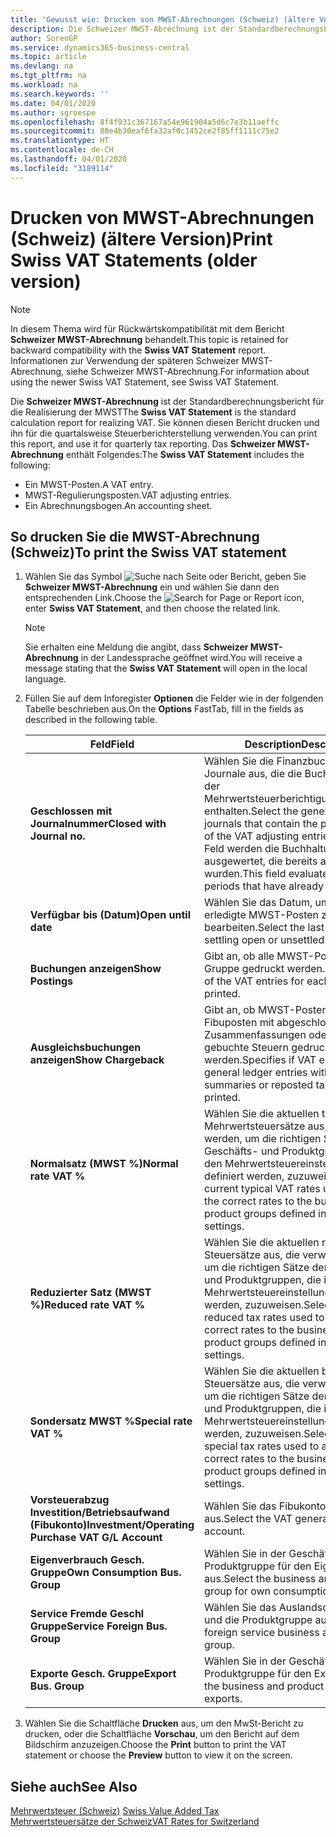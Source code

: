 ```yaml
---
title: 'Gewusst wie: Drucken von MWST-Abrechnungen (Schweiz) (ältere Version)'
description: Die Schweizer MWST-Abrechnung ist der Standardberechnungsbericht für die Realisierung der MWST Sie können diesen Bericht drucken und ihn für die quartalsweise Steuerberichterstellung verwenden.
author: SorenGP
ms.service: dynamics365-business-central
ms.topic: article
ms.devlang: na
ms.tgt_pltfrm: na
ms.workload: na
ms.search.keywords: ''
ms.date: 04/01/2020
ms.author: sgroespe
ms.openlocfilehash: 8f4f931c367167a54e961904a5d6c7e3b11aeffc
ms.sourcegitcommit: 88e4b30eaf6fa32af0c1452ce2f85ff1111c75e2
ms.translationtype: HT
ms.contentlocale: de-CH
ms.lasthandoff: 04/01/2020
ms.locfileid: "3189114"
---
```

# <a name="print-swiss-vat-statements-older-version"></a><span data-ttu-id="746d5-104">Drucken von MWST-Abrechnungen (Schweiz) (ältere Version)</span><span class="sxs-lookup"><span data-stu-id="746d5-104">Print Swiss VAT Statements (older version)</span></span>

> [!NOTE]  
>  <span data-ttu-id="746d5-105">In diesem Thema wird für Rückwärtskompatibilität mit dem Bericht **Schweizer MWST-Abrechnung** behandelt.</span><span class="sxs-lookup"><span data-stu-id="746d5-105">This topic is retained for backward compatibility with the **Swiss VAT Statement** report.</span></span> <span data-ttu-id="746d5-106">Informationen zur Verwendung der späteren Schweizer MWST-Abrechnung, siehe Schweizer MWST-Abrechnung.</span><span class="sxs-lookup"><span data-stu-id="746d5-106">For information about using the newer Swiss VAT Statement, see Swiss VAT Statement.</span></span>  

<span data-ttu-id="746d5-107">Die **Schweizer MWST-Abrechnung** ist der Standardberechnungsbericht für die Realisierung der MWST</span><span class="sxs-lookup"><span data-stu-id="746d5-107">The **Swiss VAT Statement** is the standard calculation report for realizing VAT.</span></span> <span data-ttu-id="746d5-108">Sie können diesen Bericht drucken und ihn für die quartalsweise Steuerberichterstellung verwenden.</span><span class="sxs-lookup"><span data-stu-id="746d5-108">You can print this report, and use it for quarterly tax reporting.</span></span> <span data-ttu-id="746d5-109">Das **Schweizer MWST-Abrechnung** enthält Folgendes:</span><span class="sxs-lookup"><span data-stu-id="746d5-109">The **Swiss VAT Statement** includes the following:</span></span>  

- <span data-ttu-id="746d5-110">Ein MWST-Posten.</span><span class="sxs-lookup"><span data-stu-id="746d5-110">A VAT entry.</span></span>  
- <span data-ttu-id="746d5-111">MWST-Regulierungsposten.</span><span class="sxs-lookup"><span data-stu-id="746d5-111">VAT adjusting entries.</span></span>  
- <span data-ttu-id="746d5-112">Ein Abrechnungsbogen.</span><span class="sxs-lookup"><span data-stu-id="746d5-112">An accounting sheet.</span></span>  

## <a name="to-print-the-swiss-vat-statement"></a><span data-ttu-id="746d5-113">So drucken Sie die MWST-Abrechnung (Schweiz)</span><span class="sxs-lookup"><span data-stu-id="746d5-113">To print the Swiss VAT statement</span></span>  

1.  <span data-ttu-id="746d5-114">Wählen Sie das Symbol ![Suche nach Seite oder Bericht](../../media/ui-search/search_small.png "Suche nach Seiten- oder Berichtssymbolen"), geben Sie **Schweizer MWST-Abrechnung** ein und wählen Sie dann den entsprechenden Link.</span><span class="sxs-lookup"><span data-stu-id="746d5-114">Choose the ![Search for Page or Report](../../media/ui-search/search_small.png "Search for Page or Report icon") icon, enter **Swiss VAT Statement**, and then choose the related link.</span></span>  

    > [!NOTE]  
    >  <span data-ttu-id="746d5-115">Sie erhalten eine Meldung die angibt, dass **Schweizer MWST-Abrechnung** in der Landessprache geöffnet wird.</span><span class="sxs-lookup"><span data-stu-id="746d5-115">You will receive a message stating that the **Swiss VAT Statement** will open in the local language.</span></span>  

2.  <span data-ttu-id="746d5-116">Füllen Sie auf dem Inforegister **Optionen** die Felder wie in der folgenden Tabelle beschrieben aus.</span><span class="sxs-lookup"><span data-stu-id="746d5-116">On the **Options** FastTab, fill in the fields as described in the following table.</span></span>  

    |<span data-ttu-id="746d5-117">Feld</span><span class="sxs-lookup"><span data-stu-id="746d5-117">Field</span></span>|<span data-ttu-id="746d5-118">Description</span><span class="sxs-lookup"><span data-stu-id="746d5-118">Description</span></span>|  
    |---------------------------------|---------------------------------------|  
    |<span data-ttu-id="746d5-119">**Geschlossen mit Journalnummer**</span><span class="sxs-lookup"><span data-stu-id="746d5-119">**Closed with Journal no.**</span></span>|<span data-ttu-id="746d5-120">Wählen Sie die Finanzbuchhaltungserf.-Journale aus, die die Buchungsquelle der Mehrwertsteuerberichtigungsbuchungen enthalten.</span><span class="sxs-lookup"><span data-stu-id="746d5-120">Select the general ledger journals that contain the posting source of the VAT adjusting entries.</span></span> <span data-ttu-id="746d5-121">In diesem Feld werden die Buchhaltungsperioden ausgewertet, die bereits ausgeglichen wurden.</span><span class="sxs-lookup"><span data-stu-id="746d5-121">This field evaluates accounting periods that have already been settled.</span></span>|  
    |<span data-ttu-id="746d5-122">**Verfügbar bis (Datum)**</span><span class="sxs-lookup"><span data-stu-id="746d5-122">**Open until date**</span></span>|<span data-ttu-id="746d5-123">Wählen Sie das Datum, um offene oder erledigte MWST-Posten zu bearbeiten.</span><span class="sxs-lookup"><span data-stu-id="746d5-123">Select the last date for settling open or unsettled VAT entries.</span></span>|  
    |<span data-ttu-id="746d5-124">**Buchungen anzeigen**</span><span class="sxs-lookup"><span data-stu-id="746d5-124">**Show Postings**</span></span>|<span data-ttu-id="746d5-125">Gibt an, ob alle MWST-Posten für jede Gruppe gedruckt werden.</span><span class="sxs-lookup"><span data-stu-id="746d5-125">Specifies if all of the VAT entries for each group will be printed.</span></span>|  
    |<span data-ttu-id="746d5-126">**Ausgleichsbuchungen anzeigen**</span><span class="sxs-lookup"><span data-stu-id="746d5-126">**Show Chargeback**</span></span>|<span data-ttu-id="746d5-127">Gibt an, ob MWST-Posten und Fibuposten mit abgeschlossenen Zusammenfassungen oder erneut gebuchte Steuern gedruckt werden.</span><span class="sxs-lookup"><span data-stu-id="746d5-127">Specifies if VAT entries and general ledger entries with closed summaries or reposted tax will be printed.</span></span>|  
    |<span data-ttu-id="746d5-128">**Normalsatz (MWST %)**</span><span class="sxs-lookup"><span data-stu-id="746d5-128">**Normal rate VAT %**</span></span>|<span data-ttu-id="746d5-129">Wählen Sie die aktuellen typischen Mehrwertsteuersätze aus, die verwendet werden, um die richtigen Sätze den Geschäfts- und Produktgruppen, die in den Mehrwertsteuereinstellungen definiert werden, zuzuweisen.</span><span class="sxs-lookup"><span data-stu-id="746d5-129">Select the current typical VAT rates used to assign the correct rates to the business and product groups defined in the VAT settings.</span></span>|  
    |<span data-ttu-id="746d5-130">**Reduzierter Satz (MWST %)**</span><span class="sxs-lookup"><span data-stu-id="746d5-130">**Reduced rate VAT %**</span></span>|<span data-ttu-id="746d5-131">Wählen Sie die aktuellen reduzierten Steuersätze aus, die verwendet werden, um die richtigen Sätze den Geschäfts- und Produktgruppen, die in den Mehrwertsteuereinstellungen definiert werden, zuzuweisen.</span><span class="sxs-lookup"><span data-stu-id="746d5-131">Select the current reduced tax rates used to assign the correct rates to the business and product groups defined in the VAT settings.</span></span>|  
    |<span data-ttu-id="746d5-132">**Sondersatz MWST %**</span><span class="sxs-lookup"><span data-stu-id="746d5-132">**Special rate VAT %**</span></span>|<span data-ttu-id="746d5-133">Wählen Sie die aktuellen besonderen Steuersätze aus, die verwendet werden, um die richtigen Sätze den Geschäfts- und Produktgruppen, die in den Mehrwertsteuereinstellungen definiert werden, zuzuweisen.</span><span class="sxs-lookup"><span data-stu-id="746d5-133">Select the current special tax rates used to assign the correct rates to the business and product groups defined in the VAT settings.</span></span>|  
    |<span data-ttu-id="746d5-134">**Vorsteuerabzug Investition/Betriebsaufwand (Fibukonto)**</span><span class="sxs-lookup"><span data-stu-id="746d5-134">**Investment/Operating Purchase VAT G/L Account**</span></span>|<span data-ttu-id="746d5-135">Wählen Sie das Fibukonto für die MWST aus.</span><span class="sxs-lookup"><span data-stu-id="746d5-135">Select the VAT general ledger account.</span></span>|  
    |<span data-ttu-id="746d5-136">**Eigenverbrauch Gesch. Gruppe**</span><span class="sxs-lookup"><span data-stu-id="746d5-136">**Own Consumption Bus. Group**</span></span>|<span data-ttu-id="746d5-137">Wählen Sie in der Geschäfts- und Produktgruppe für den Eigenverbrauch aus.</span><span class="sxs-lookup"><span data-stu-id="746d5-137">Select the business and product group for own consumptions.</span></span>|  
    |<span data-ttu-id="746d5-138">**Service Fremde Geschl Gruppe**</span><span class="sxs-lookup"><span data-stu-id="746d5-138">**Service Foreign Bus. Group**</span></span>|<span data-ttu-id="746d5-139">Wählen Sie das Auslandsdienstgeschäft und die Produktgruppe aus.</span><span class="sxs-lookup"><span data-stu-id="746d5-139">Select the foreign service business and product group.</span></span>|  
    |<span data-ttu-id="746d5-140">**Exporte Gesch. Gruppe**</span><span class="sxs-lookup"><span data-stu-id="746d5-140">**Export Bus. Group**</span></span>|<span data-ttu-id="746d5-141">Wählen Sie in der Geschäfts- und Produktgruppe für den Export aus.</span><span class="sxs-lookup"><span data-stu-id="746d5-141">Select the business and product group for exports.</span></span>|  

3.  <span data-ttu-id="746d5-142">Wählen Sie die Schaltfläche **Drucken** aus, um den MwSt-Bericht zu drucken, oder die Schaltfläche **Vorschau**, um den Bericht auf dem Bildschirm anzuzeigen.</span><span class="sxs-lookup"><span data-stu-id="746d5-142">Choose the **Print** button to print the VAT statement or choose the **Preview** button to view it on the screen.</span></span>  

## <a name="see-also"></a><span data-ttu-id="746d5-143">Siehe auch</span><span class="sxs-lookup"><span data-stu-id="746d5-143">See Also</span></span>  
 <span data-ttu-id="746d5-144">[Mehrwertsteuer (Schweiz)](swiss-value-added-tax.md) </span><span class="sxs-lookup"><span data-stu-id="746d5-144">[Swiss Value Added Tax](swiss-value-added-tax.md) </span></span>  
 [<span data-ttu-id="746d5-145">Mehrwertsteuersätze der Schweiz</span><span class="sxs-lookup"><span data-stu-id="746d5-145">VAT Rates for Switzerland</span></span>](vat-rates-for-switzerland.md)
